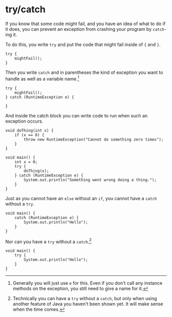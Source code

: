 # try/catch


If you know that some code might fail, and you have an idea of what to do if it does,
you can prevent an exception from crashing your program by `catch`-ing it.

To do this, you write `try` and put the code that might fail inside of `{` and `}`.

```java,no_run
try {
    mightFail();
}
```

Then you write `catch` and in parentheses the kind of exception you want to handle as well as a variable name.[^needvar]

```java,no_run
try {
    mightFail();
} catch (RuntimeException e) {

}
```

And inside the catch block you can write code to run when such an exception occurs.

```java,panics
void doThing(int x) {
    if (x == 0) {
        throw new RuntimeException("Cannot do something zero times");
    }
}

void main() {
    int x = 0;
    try {
        doThing(x);
    } catch (RuntimeException e) {
        System.out.println("Something went wrong doing a thing.");
    }
}
```

Just as you cannot have an `else` without an `if`, you cannot have a `catch` without a `try`.

```java,does_not_compile
void main() {
    catch (RuntimeException e) {
        System.out.println("Hello");
    }
}
```

Nor can you have a `try` without a `catch`.[^trywithresources]

```java,does_not_compile
void main() {
    try {
        System.out.println("Hello");
    }
}
```

[^needvar]: Generally you will just use `e` for this. Even if you don't call any instance methods on the exception, you still need to give a name for it.

[^trywithresources]: Technically you can have a `try` without a `catch`, but only when using another feature of
Java you haven't been shown yet. It will make sense when the time comes.
